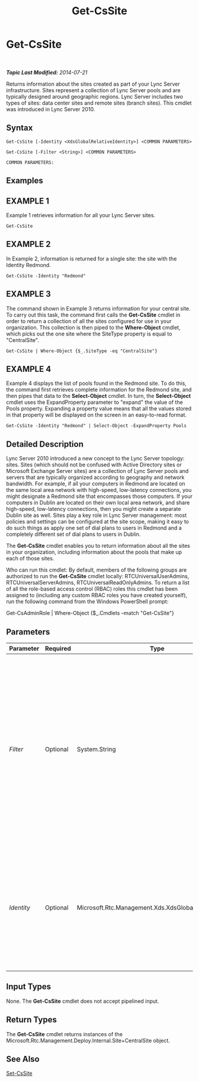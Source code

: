 ﻿---
title: Get-CsSite
TOCTitle: Get-CsSite
ms:assetid: 0e5fd5b8-17aa-433d-9915-3b88281fa2c2
ms:mtpsurl: https://technet.microsoft.com/en-us/library/Gg398185(v=OCS.15)
ms:contentKeyID: 48183413
ms.date: 07/23/2014
mtps_version: v=OCS.15
---

<div data-xmlns="http://www.w3.org/1999/xhtml">

<div class="topic" data-xmlns="http://www.w3.org/1999/xhtml" data-msxsl="urn:schemas-microsoft-com:xslt" data-cs="http://msdn.microsoft.com/en-us/">

<div data-asp="http://msdn2.microsoft.com/asp">

# Get-CsSite

</div>

<div id="mainSection">

<div id="mainBody">

<span> </span>

_**Topic Last Modified:** 2014-07-21_

Returns information about the sites created as part of your Lync Server infrastructure. Sites represent a collection of Lync Server pools and are typically designed around geographic regions. Lync Server includes two types of sites: data center sites and remote sites (branch sites). This cmdlet was introduced in Lync Server 2010.

<div>

## Syntax

    Get-CsSite [-Identity <XdsGlobalRelativeIdentity>] <COMMON PARAMETERS>

    Get-CsSite [-Filter <String>] <COMMON PARAMETERS>

    COMMON PARAMETERS:

</div>

<div>

## Examples

<div>

## EXAMPLE 1

Example 1 retrieves information for all your Lync Server sites.

    Get-CsSite

</div>

<div>

## EXAMPLE 2

In Example 2, information is returned for a single site: the site with the Identity Redmond.

    Get-CsSite -Identity "Redmond"

</div>

<div>

## EXAMPLE 3

The command shown in Example 3 returns information for your central site. To carry out this task, the command first calls the **Get-CsSite** cmdlet in order to return a collection of all the sites configured for use in your organization. This collection is then piped to the **Where-Object** cmdlet, which picks out the one site where the SiteType property is equal to "CentralSite".

    Get-CsSite | Where-Object {$_.SiteType -eq "CentralSite"}

</div>

<div>

## EXAMPLE 4

Example 4 displays the list of pools found in the Redmond site. To do this, the command first retrieves complete information for the Redmond site, and then pipes that data to the **Select-Object** cmdlet. In turn, the **Select-Object** cmdlet uses the ExpandProperty parameter to "expand" the value of the Pools property. Expanding a property value means that all the values stored in that property will be displayed on the screen in an easy-to-read format.

    Get-CsSite -Identity "Redmond" | Select-Object -ExpandProperty Pools

</div>

</div>

<div>

## Detailed Description

Lync Server 2010 introduced a new concept to the Lync Server topology: sites. Sites (which should not be confused with Active Directory sites or Microsoft Exchange Server sites) are a collection of Lync Server pools and servers that are typically organized according to geography and network bandwidth. For example, if all your computers in Redmond are located on the same local area network with high-speed, low-latency connections, you might designate a Redmond site that encompasses those computers. If your computers in Dublin are located on their own local area network, and share high-speed, low-latency connections, then you might create a separate Dublin site as well. Sites play a key role in Lync Server management: most policies and settings can be configured at the site scope, making it easy to do such things as apply one set of dial plans to users in Redmond and a completely different set of dial plans to users in Dublin.

The **Get-CsSite** cmdlet enables you to return information about all the sites in your organization, including information about the pools that make up each of those sites.

Who can run this cmdlet: By default, members of the following groups are authorized to run the **Get-CsSite** cmdlet locally: RTCUniversalUserAdmins, RTCUniversalServerAdmins, RTCUniversalReadOnlyAdmins. To return a list of all the role-based access control (RBAC) roles this cmdlet has been assigned to (including any custom RBAC roles you have created yourself), run the following command from the Windows PowerShell prompt:

Get-CsAdminRole | Where-Object {$\_.Cmdlets –match "Get-CsSite"}

</div>

<div>

## Parameters


<table>
<colgroup>
<col style="width: 25%" />
<col style="width: 25%" />
<col style="width: 25%" />
<col style="width: 25%" />
</colgroup>
<thead>
<tr class="header">
<th>Parameter</th>
<th>Required</th>
<th>Type</th>
<th>Description</th>
</tr>
</thead>
<tbody>
<tr class="odd">
<td><p><em>Filter</em></p></td>
<td><p>Optional</p></td>
<td><p>System.String</p></td>
<td><p>Enables you to use wildcards when specifying the Identity of the site (or sites) to be returned. For example, this syntax returns all the pools that have an Identity that include the string value &quot;Dublin&quot;: -Filter &quot;*Dublin*&quot;.</p>
<p>Note that you cannot use both Filter and Identity in the same command.</p></td>
</tr>
<tr class="even">
<td><p><em>Identity</em></p></td>
<td><p>Optional</p></td>
<td><p>Microsoft.Rtc.Management.Xds.XdsGlobalRelativeIdentity</p></td>
<td><p>Name of the site to be returned. Note that you should specify just the site name; for example: -Identity &quot;Redmond&quot;. Do not use the format &quot;site:Redmond&quot; when specifying the Identity.</p></td>
</tr>
</tbody>
</table>


</div>

<div>

## Input Types

None. The **Get-CsSite** cmdlet does not accept pipelined input.

</div>

<div>

## Return Types

The **Get-CsSite** cmdlet returns instances of the Microsoft.Rtc.Management.Deploy.Internal.Site+CentralSite object.

</div>

<div>

## See Also


[Set-CsSite](set-cssite.md)  
  

</div>

</div>

<span> </span>

</div>

</div>

</div>

